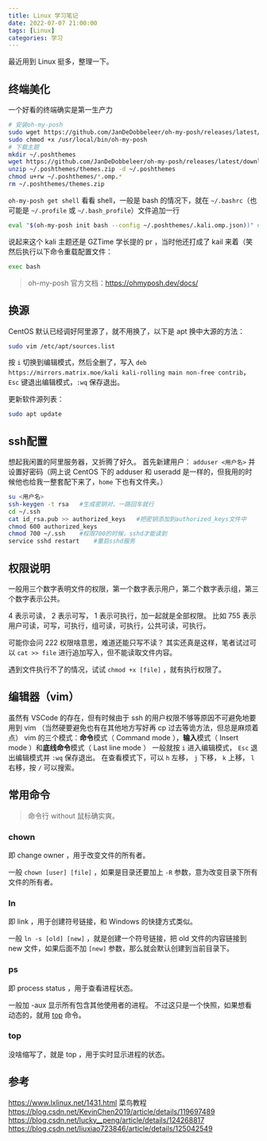 ```yaml
---
title: Linux 学习笔记
date: 2022-07-07 21:00:00
tags: [Linux]
categories: 学习
---
```


最近用到 Linux 挺多，整理一下。
<!--more-->

## 终端美化

一个好看的终端确实是第一生产力

```bash
# 安装oh-my-posh
sudo wget https://github.com/JanDeDobbeleer/oh-my-posh/releases/latest/download/posh-linux-amd64 -O /usr/local/bin/oh-my-posh
sudo chmod +x /usr/local/bin/oh-my-posh
# 下载主题
mkdir ~/.poshthemes
wget https://github.com/JanDeDobbeleer/oh-my-posh/releases/latest/download/themes.zip -O ~/.poshthemes/themes.zip
unzip ~/.poshthemes/themes.zip -d ~/.poshthemes
chmod u+rw ~/.poshthemes/*.omp.*
rm ~/.poshthemes/themes.zip
```

`oh-my-posh get shell` 看看 shell，一般是 bash 的情况下，就在 `~/.bashrc`（也可能是 `~/.profile` 或 `~/.bash_profile`）文件追加一行

```bash
eval "$(oh-my-posh init bash --config ~/.poshthemes/.kali.omp.json))" # kali为主题名称，可以自己更换其他的
```

说起来这个 kali 主题还是 GZTime 学长提的 pr ，当时他还打成了 kail 来着（笑
然后执行以下命令重载配置文件：

```bash
exec bash
```

> oh-my-posh 官方文档：<https://ohmyposh.dev/docs/>

## 换源

CentOS 默认已经调好阿里源了，就不用换了，以下是 apt 换中大源的方法：

```bash
sudo vim /etc/apt/sources.list
```

按 `i` 切换到编辑模式，然后全删了，写入 `deb https://mirrors.matrix.moe/kali kali-rolling main non-free contrib`，`Esc` 键退出编辑模式，`:wq` 保存退出。

更新软件源列表：

```bash
sudo apt update
```

## ssh配置

想起我闲置的阿里服务器，又折腾了好久。
首先新建用户： `adduser <用户名>` 并设置好密码（网上说 CentOS 下的 adduser 和 useradd 是一样的，但我用的时候他也给我一整套配下来了，`home` 下也有文件夹。）

```bash
su <用户名>
ssh-keygen -t rsa   #生成密钥对，一路回车就行
cd ~/.ssh
cat id_rsa.pub >> authorized_keys   #把密钥添加到authorized_keys文件中
chmod 600 authorized_keys
chmod 700 ~/.ssh    #权限700的时候，sshd才能读到
service sshd restart    #重启sshd服务
```

## 权限说明

一般用三个数字表明文件的权限，第一个数字表示用户，第二个数字表示组，第三个数字表示公共。

4 表示可读， 2 表示可写， 1 表示可执行，加一起就是全部权限。
比如 755 表示用户可读，可写，可执行，组可读，可执行，公共可读，可执行。

可能你会问 222 权限啥意思，难道还能只写不读？
其实还真是这样，笔者试过可以 `cat >> file` 进行追加写入，但不能读取文件内容。

遇到文件执行不了的情况，试试 `chmod +x [file]` ，就有执行权限了。

## 编辑器（vim）

虽然有 VSCode 的存在，但有时候由于 ssh 的用户权限不够等原因不可避免地要用到 vim （当然硬要避免也有在其他地方写好再 cp 过去等诡方法，但总是麻烦着点）
vim 的三个模式：**命令**模式（ Command mode ），**输入**模式（ Insert mode ）和**底线命令**模式（ Last line mode ）
一般就按 `i` 进入编辑模式， `Esc` 退出编辑模式并 `:wq` 保存退出。
在查看模式下，可以 `h` 左移， `j` 下移， `k` 上移， `l` 右移，按 `/` 可以搜索。

## 常用命令

> 命令行 without 鼠标确实爽。

### chown

即 change owner ，用于改变文件的所有者。

一般 `chown [user] [file]` ，如果是目录还要加上 `-R` 参数，意为改变目录下所有文件的所有者。

### ln

即 link ，用于创建符号链接，和 Windows 的快捷方式类似。

一般 `ln -s [old] [new]` ，就是创建一个符号链接，把 old 文件的内容链接到 new 文件，如果后面不加 `[new]` 参数，那么就会默认创建到当前目录下。

### ps

即 process status ，用于查看进程状态。

一般加 -aux 显示所有包含其他使用者的进程。
不过这只是一个快照，如果想看动态的，就用 [top](#top) 命令。

### top

没啥缩写了，就是 top ，用于实时显示进程的状态。

## 参考

<https://www.lxlinux.net/1431.html>
菜鸟教程
<https://blog.csdn.net/KevinChen2019/article/details/119697489>
<https://blog.csdn.net/lucky__peng/article/details/124268817>
<https://blog.csdn.net/liuxiao723846/article/details/125042549>

